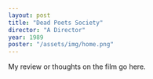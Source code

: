```yaml
---
layout: post
title: "Dead Poets Society"
director: "A Director"
year: 1989
poster: "/assets/img/home.png"
---
```


My review or thoughts on the film go here.
